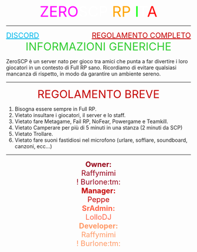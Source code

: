 <div style="text-align: center; font-size: 40px;">
    <span style="color: #FF00FF;">ZERO<span style="color: #ffffff;">SCP</span> <span style="color: #FFA500;">RP</span> <span style="color: #00FF00;">I</span><span style="color: #ffffff;">T</span><span style="color: #FF0000;">A</span>
</div>
 
---
 
<div style="display: flex; justify-content: space-between; font-size: 20px;">
    <a href="https://discord.zeroscp.it" style="color: #00B7EB;">DISCORD</a>
    <a href="https://docs.google.com/document/u/0/d/1HNv-2h18ZuE7TMU5k5dGG9OIgcF42mRT_XOlKlSAlPk/edit" style="color: #C50000;">REGOLAMENTO COMPLETO</a>
</div>
 
<div style="text-align: center; font-size: 30px; color: #32CD32;">
    INFORMAZIONI GENERICHE
</div>
 
ZeroSCP è un server nato per gioco tra amici che punta a far divertire i loro giocatori in un contesto di Full RP sano. Ricordiamo di evitare qualsiasi mancanza di rispetto, in modo da garantire un ambiente sereno.
 
---
 
<div style="text-align: center; font-size: 30px; color: #C50000;">
    REGOLAMENTO BREVE
</div>
 
1. Bisogna essere sempre in Full RP.
2. Vietato insultare i giocatori, il server e lo staff.
3. Vietato fare Metagame, Fail RP, NoFear, Powergame e Teamkill.
4. Vietato Camperare per più di 5 minuti in una stanza (2 minuti da SCP)
5. Vietato Trollare.
6. Vietato fare suoni fastidiosi nel microfono (urlare, soffiare, soundboard, canzoni, ecc…)
 
---
 
<div style="text-align: center; font-size: 20px; color: #960018;">
    <div><b>Owner:</b></div>
    <div>Raffymimi</div>
    <div>! Burlone:tm:</div>
 
<div style="text-align: center; font-size: 20px; color: #C50000;">
    <div><b>Manager:</b></div>
    <div>Peppe</div>
 
<div style="text-align: center; font-size: 20px; color: #FF6448;">
    <div><b>SrAdmin:</b></div>
    <div>LolloDJ</div>
 
<div style="text-align: center; font-size: 20px; color: #FF9966;">
    <div><b>Developer:</b></div>
    <div>Raffymimi</div>
    <div>! Burlone:tm:</div>
</div>